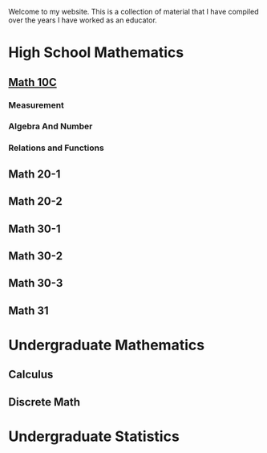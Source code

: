 Welcome to my website. This is a collection of material that I have compiled over the years I have worked as an educator.

# High School Mathematics 

## [Math 10C](Math10c.md) 

### Measurement 
### Algebra And Number 
### Relations and Functions 
## Math 20-1
## Math 20-2
## Math 30-1
## Math 30-2
## Math 30-3 
## Math 31 



# Undergraduate Mathematics 
## Calculus 
## Discrete Math 

# Undergraduate Statistics 


